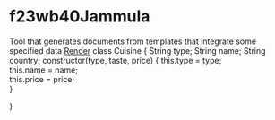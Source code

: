 # f23wb40Jammula
Tool that generates documents from templates that integrate some specified data
[Render](https://f23wb40jammula.onrender.com)
class Cuisine {
    String type;
    String name;
    String country;
  constructor(type, taste, price) {
    this.type = type;         
    this.name = name;      
    this.price = price;  
  }

}